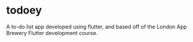 # todoey
A to-do list app developed using flutter, and based off of the London App Brewery Flutter development course.
